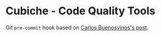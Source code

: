 # Cubiche - Code Quality Tools

Git `pre-commit` hook based on [Carlos Buenosvinos's post](http://carlosbuenosvinos.com/write-your-git-hooks-in-php-and-keep-them-under-git-control/).
